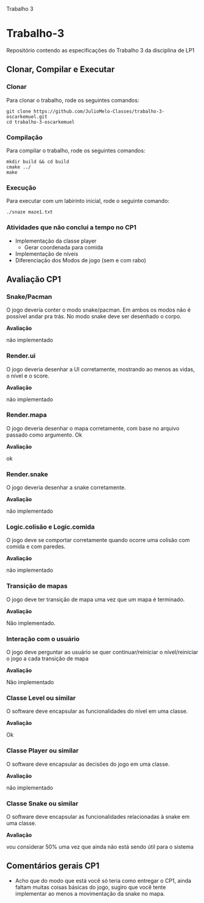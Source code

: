 Trabalho 3
# Trabalho-3
Repositório contendo as especificações do Trabalho 3 da disciplina de LP1

## Clonar, Compilar e Executar

### Clonar
Para clonar o trabalho, rode os seguintes comandos:
```
git clone https://github.com/JulioMelo-Classes/trabalho-3-oscarkemuel.git
cd trabalho-3-oscarkemuel
```

### Compilação
Para compilar o trabalho, rode os seguintes comandos:
```
mkdir build && cd build
cmake ../
make
```

### Execução
Para executar com um labirinto inicial, rode o seguinte comando:
```
./snaze maze1.txt
```

### Atividades que não conclui a tempo no CP1
* Implementação da classe player
  * Gerar coordenada para comida
* Implementação de níveis
* Diferenciação dos Modos de jogo (sem e com rabo)

<!-- ## Testando funcionalidades
### Teste 1 - Testes de Criação de usuário, login e desconnect;
```
./concordo < ../data/test_1.txt
```
### Teste 2 - Criação, remoção, descrição, listagem e convite de servidores;
```
./concordo < ../data/test_2.txt
```
### Teste 3 - Entrar, sair e listagem de participantes do servidor;
```
./concordo < ../data/test_3.txt
```
### Teste 4 - Criar, entrar e sair de canais;
```
./concordo < ../data/test_4.txt
```
### Teste 5 - Envio e listagem de mensagens;
```
./concordo < ../data/test_5.txt
``` -->

## Avaliação CP1

### Snake/Pacman
O jogo deveria conter o modo snake/pacman. Em ambos os modos não é possível andar pra trás. No modo snake deve ser desenhado o corpo.

**Avaliação**

não implementado

### Render.ui
O jogo deveria desenhar a UI corretamente, mostrando ao menos as vidas, o nível e o score.

**Avaliação**

não implementado

### Render.mapa
O jogo deveria desenhar o mapa corretamente, com base no arquivo passado como argumento. Ok

**Avaliação**

ok

### Render.snake
O jogo deveria desenhar a snake corretamente.

**Avaliação**

não implementado

### Logic.colisão e Logic.comida
O jogo deve se comportar corretamente quando ocorre uma colisão com comida e com paredes.

**Avaliação**

não implementado

### Transição de mapas
O jogo deve ter transição de mapa uma vez que um mapa é terminado.

**Avaliação**

Não implementado.

### Interação com o usuário
O jogo deve perguntar ao usuário se quer continuar/reiniciar o nível/reiniciar o jogo a cada transição de mapa

**Avaliação**

Não implementado

### Classe Level ou similar
O software deve encapsular as funcionalidades do nível em uma classe.

**Avaliação**

Ok

### Classe Player ou similar
O software deve encapsular as decisões do jogo em uma classe.

**Avaliação**

não implementado

### Classe Snake ou similar
O software deve encapsular as funcionalidades relacionadas à snake em uma classe. 

**Avaliação**

vou considerar 50% uma vez que ainda não está sendo útil para o sistema

## Comentários gerais CP1
- Acho que do modo que está você só teria como entregar o CP1, ainda faltam muitas coisas básicas do jogo, sugiro que você tente implementar ao menos a movimentação da snake no mapa.